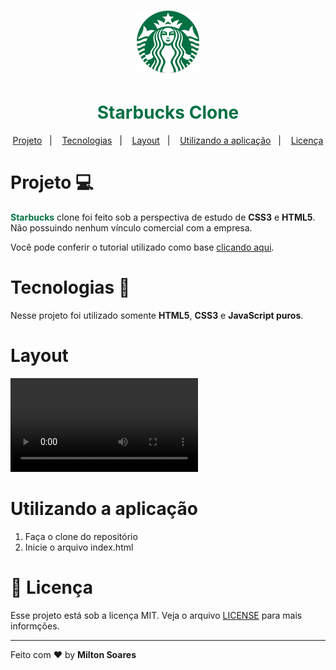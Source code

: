 <h1 align="center">
 <img alt="" src="./images/logo.png">
 </h1>
 <h1 align="center" style="color: #017143;"> <strong> Starbucks Clone </strong> </h1>

<p align="center">
  <a href="#Projeto">Projeto</a>&nbsp;&nbsp;&nbsp;|&nbsp;&nbsp;&nbsp;
  <a href="#Tecnologias">Tecnologias</a>&nbsp;&nbsp;&nbsp;|&nbsp;&nbsp;&nbsp;
  <a href="#Layout">Layout</a>&nbsp;&nbsp;&nbsp;|&nbsp;&nbsp;&nbsp;
  <a href="#utilizando-a-aplicação">Utilizando a aplicação</a>&nbsp;&nbsp;&nbsp;|&nbsp;&nbsp;&nbsp;
  <a href="#memo-licença">Licença</a>
</p>

# Projeto 💻
<p>
  <strong style="color: #017143;">Starbucks</strong> clone foi feito sob a perspectiva de estudo de <strong>CSS3</strong> e <strong>HTML5</strong>. Não possuindo nenhum vínculo comercial com a empresa.

  Você pode conferir o tutorial utilizado como base <a href="https://www.youtube.com/watch?v=91Q6RvKvd7o">clicando aqui</a>.
</p>

# Tecnologias :rocket:
<p>
  Nesse projeto foi utilizado somente <strong>HTML5</strong>, <strong>CSS3</strong> e <strong>JavaScript puros</strong>.
</p>

# Layout
<div>
  <video src="./images/Starbucks.mp4"></video>
</div>

# Utilizando a aplicação
<p> 
  <ol>
    <li>Faça o clone do repositório</li>
    <li>Inicie o arquivo index.html</li>
  </ol> 
</p>

# :memo: Licença
Esse projeto está sob a licença MIT. Veja o arquivo [LICENSE](LICENSE.md) para mais informções.


---

Feito com ❤️ by **Milton Soares**